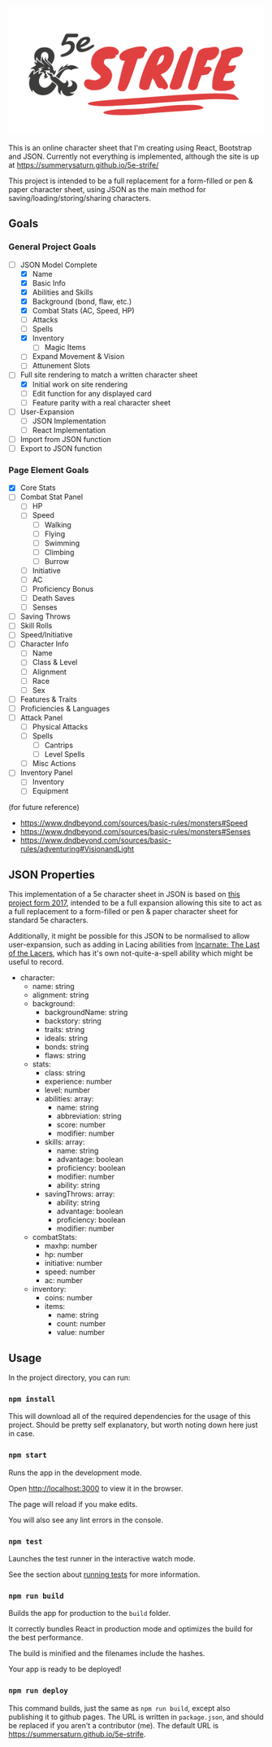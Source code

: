 ![D&D 5e - Strife Heading Image](.github/preview.png)

This is an online character sheet that I'm creating using React, Bootstrap and JSON. Currently not everything is implemented, although the site is up at <https://summerysaturn.github.io/5e-strife/>

This project is intended to be a full replacement for a form-filled or pen & paper character sheet, using JSON as the main method for saving/loading/storing/sharing characters.

## Goals

### General Project Goals

- [ ] JSON Model Complete
  - [x] Name
  - [x] Basic Info
  - [x] Abilities and Skills
  - [x] Background (bond, flaw, etc.)
  - [x] Combat Stats (AC, Speed, HP)
  - [ ] Attacks
  - [ ] Spells
  - [x] Inventory
    - [ ] Magic Items
  - [ ] Expand Movement & Vision
  - [ ] Attunement Slots
- [ ] Full site rendering to match a written character sheet
  - [X] Initial work on site rendering
  - [ ] Edit function for any displayed card
  - [ ] Feature parity with a real character sheet
- [ ] User-Expansion
  - [ ] JSON Implementation
  - [ ] React Implementation
- [ ] Import from JSON function
- [ ] Export to JSON function

### Page Element Goals

- [x] Core Stats
- [ ] Combat Stat Panel
  - [ ] HP
  - [ ] Speed
    - [ ] Walking
    - [ ] Flying
    - [ ] Swimming
    - [ ] Climbing
    - [ ] Burrow
  - [ ] Initiative
  - [ ] AC
  - [ ] Proficiency Bonus
  - [ ] Death Saves
  - [ ] Senses
- [ ] Saving Throws
- [ ] Skill Rolls
- [ ] Speed/Initiative
- [ ] Character Info
  - [ ] Name
  - [ ] Class & Level
  - [ ] Alignment
  - [ ] Race
  - [ ] Sex
- [ ] Features & Traits
- [ ] Proficiencies & Languages
- [ ] Attack Panel
  - [ ] Physical Attacks
  - [ ] Spells
    - [ ] Cantrips
    - [ ] Level Spells
  - [ ] Misc Actions
- [ ] Inventory Panel
  - [ ] Inventory
  - [ ] Equipment

(for future reference)

- <https://www.dndbeyond.com/sources/basic-rules/monsters#Speed>
- <https://www.dndbeyond.com/sources/basic-rules/monsters#Senses>
- <https://www.dndbeyond.com/sources/basic-rules/adventuring#VisionandLight>

## JSON Properties

This implementation of a 5e character sheet in JSON is based on [this project form 2017](https://github.com/revuniversal/5e-sheets/), intended to be a full expansion allowing this site to act as a full replacement to a form-filled or pen & paper character sheet for standard 5e characters.

Additionally, it might be possible for this JSON to be normalised to allow user-expansion, such as adding in Lacing abilities from [Incarnate: The Last of the Lacers](https://www.dmsguild.com/product/191837/Incarnate-The-Last-of-the-Lacers), which has it's own not-quite-a-spell ability which might be useful to record.

- character:
  - name: string
  - alignment: string
  - background:
    - backgroundName: string
    - backstory: string
    - traits: string
    - ideals: string
    - bonds: string
    - flaws: string
  - stats:
    - class: string
    - experience: number
    - level: number
    - abilities: array:
      - name: string
      - abbreviation: string
      - score: number
      - modifier: number
    - skills: array:
      - name: string
      - advantage: boolean
      - proficiency: boolean
      - modifier: number
      - ability: string
    - savingThrows: array:
      - ability: string
      - advantage: boolean
      - proficiency: boolean
      - modifier: number
  - combatStats:
    - maxhp: number
    - hp: number
    - initiative: number
    - speed: number
    - ac: number
  - inventory:
    - coins: number
    - items:
      - name: string
      - count: number
      - value: number

## Usage

In the project directory, you can run:

### `npm install`

This will download all of the required dependencies for the usage of this project. Should be pretty self explanatory, but worth noting down here just in case.

### `npm start`

Runs the app in the development mode.

Open [http://localhost:3000](http://localhost:3000) to view it in the browser.

The page will reload if you make edits.

You will also see any lint errors in the console.

### `npm test`

Launches the test runner in the interactive watch mode.

See the section about [running tests](https://facebook.github.io/create-react-app/docs/running-tests) for more information.

### `npm run build`

Builds the app for production to the `build` folder.

It correctly bundles React in production mode and optimizes the build for the best performance.

The build is minified and the filenames include the hashes.

Your app is ready to be deployed!

### `npm run deploy`

This command builds, just the same as `npm run build`, except also publishing it to github pages. The URL is written in `package.json`, and should be replaced if you aren't a contributor (me). The default URL is <https://summersaturn.github.io/5e-strife>.
